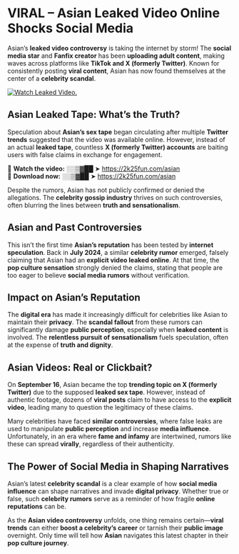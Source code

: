 # VIRAL – Asian Leaked Video Online Shocks Social Media 

Asian’s **leaked video controversy** is taking the internet by storm! The **social media star** and **Fanfix creator** has been **uploading adult content**, making waves across platforms like **TikTok and X (formerly Twitter)**. Known for consistently posting **viral content**, Asian has now found themselves at the center of a **celebrity scandal**.  

[![Watch Leaked Video.](https://miro.medium.com/v2/resize:fit:828/format:webp/1*cilzJN44JGOrTw9NJCrNHA.gif "Watch Leaked Video")](https://2k25fun.com/asian)

## **Asian Leaked Tape: What’s the Truth?**  
Speculation about **Asian’s sex tape** began circulating after multiple **Twitter trends** suggested that the video was available online. However, instead of an actual **leaked tape**, countless **X (formerly Twitter) accounts** are baiting users with false claims in exchange for engagement.  

🔹 **Watch the video:** ░░▒▓██ ➤ https://2k25fun.com/asian  
🔹 **Download now:** ░░▒▓██ ➤ https://2k25fun.com/asian  

Despite the rumors, Asian has not publicly confirmed or denied the allegations. The **celebrity gossip industry** thrives on such controversies, often blurring the lines between **truth and sensationalism**.  

## **Asian and Past Controversies**  
This isn’t the first time **Asian’s reputation** has been tested by **internet speculation**. Back in **July 2024**, a similar **celebrity rumor** emerged, falsely claiming that Asian had an **explicit video leaked online**. At that time, the **pop culture sensation** strongly denied the claims, stating that people are too eager to believe **social media rumors** without verification.  

## **Impact on Asian’s Reputation**  
The **digital era** has made it increasingly difficult for celebrities like Asian to maintain their **privacy**. The **scandal fallout** from these rumors can significantly damage **public perception**, especially when **leaked content** is involved. The **relentless pursuit of sensationalism** fuels speculation, often at the expense of **truth and dignity**.  

## **Asian Videos: Real or Clickbait?**  
On **September 16**, Asian became the top **trending topic on X (formerly Twitter)** due to the supposed **leaked sex tape**. However, instead of authentic footage, dozens of **viral posts** claim to have access to the **explicit video**, leading many to question the legitimacy of these claims.  

Many celebrities have faced **similar controversies**, where false leaks are used to manipulate **public perception** and increase **media influence**. Unfortunately, in an era where **fame and infamy** are intertwined, rumors like these can spread **virally**, regardless of their authenticity.  

## **The Power of Social Media in Shaping Narratives**  
Asian’s latest **celebrity scandal** is a clear example of how **social media influence** can shape narratives and invade **digital privacy**. Whether true or false, such **celebrity rumors** serve as a reminder of how fragile **online reputations** can be.  

As the **Asian video controversy** unfolds, one thing remains certain—**viral trends** can either **boost a celebrity’s career** or tarnish their **public image** overnight. Only time will tell how **Asian** navigates this latest chapter in their **pop culture journey**. 